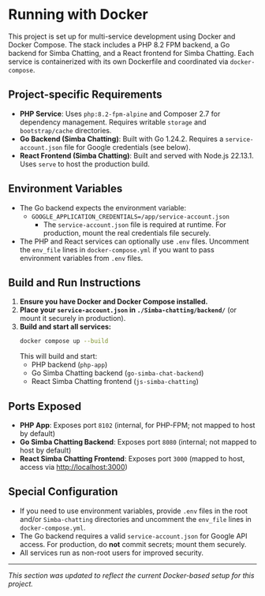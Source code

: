 # Running with Docker

This project is set up for multi-service development using Docker and Docker Compose. The stack includes a PHP 8.2 FPM backend, a Go backend for Simba Chatting, and a React frontend for Simba Chatting. Each service is containerized with its own Dockerfile and coordinated via `docker-compose`.

## Project-specific Requirements

- **PHP Service**: Uses `php:8.2-fpm-alpine` and Composer 2.7 for dependency management. Requires writable `storage` and `bootstrap/cache` directories.
- **Go Backend (Simba Chatting)**: Built with Go 1.24.2. Requires a `service-account.json` file for Google credentials (see below).
- **React Frontend (Simba Chatting)**: Built and served with Node.js 22.13.1. Uses `serve` to host the production build.

## Environment Variables

- The Go backend expects the environment variable:
  - `GOOGLE_APPLICATION_CREDENTIALS=/app/service-account.json`
    - The `service-account.json` file is required at runtime. For production, mount the real credentials file securely.
- The PHP and React services can optionally use `.env` files. Uncomment the `env_file` lines in `docker-compose.yml` if you want to pass environment variables from `.env` files.

## Build and Run Instructions

1. **Ensure you have Docker and Docker Compose installed.**
2. **Place your `service-account.json` in `./Simba-chatting/backend/`** (or mount it securely in production).
3. **Build and start all services:**
   ```sh
   docker compose up --build
   ```
   This will build and start:
   - PHP backend (`php-app`)
   - Go Simba Chatting backend (`go-simba-chat-backend`)
   - React Simba Chatting frontend (`js-simba-chatting`)

## Ports Exposed

- **PHP App**: Exposes port `8102` (internal, for PHP-FPM; not mapped to host by default)
- **Go Simba Chatting Backend**: Exposes port `8080` (internal; not mapped to host by default)
- **React Simba Chatting Frontend**: Exposes port `3000` (mapped to host, access via [http://localhost:3000](http://localhost:3000))

## Special Configuration

- If you need to use environment variables, provide `.env` files in the root and/or `Simba-chatting` directories and uncomment the `env_file` lines in `docker-compose.yml`.
- The Go backend requires a valid `service-account.json` for Google API access. For production, do **not** commit secrets; mount them securely.
- All services run as non-root users for improved security.

---

_This section was updated to reflect the current Docker-based setup for this project._
